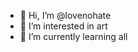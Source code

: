 - 👋 Hi, I’m @lovenohate
- 👀 I’m interested in art
- 🌱 I’m currently learning all



<!---
lovenohate/lovenohate is a ✨ special ✨ repository because its `README.md` (this file) appears on your GitHub profile.
You can click the Preview link to take a look at your changes.
--->
